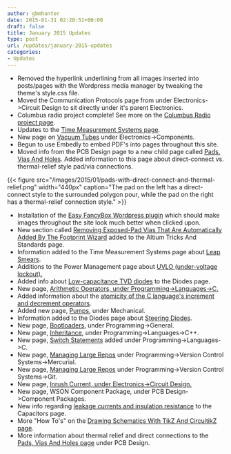 ```yaml
---
author: gbmhunter
date: 2015-01-31 02:20:51+00:00
draft: false
title: January 2015 Updates
type: post
url: /updates/january-2015-updates
categories:
- Updates
---
```


* Removed the hyperlink underlining from all images inserted into posts/pages with the Wordpress media manager by tweaking the theme's style.css file.
* Moved the Communication Protocols page from under Electronics->Circuit Design to sit directly under it's parent Electronics.
* Columbus radio project complete! See more on the [Columbus Radio project page](/electronics/projects/columbus-radio).
* Updates to the [Time Measurement Systems page](/programming/general/time-measurement-systems).
* New page on [Vacuum Tubes](/electronics/components/vacuum-tubes) under Electronics->Components.
* Begun to use Embedly to embed PDF's into pages throughout this site.
* Moved info from the PCB Design page to a new child page called [Pads, Vias And Holes](/pcb-design/pads-vias-holes). Added information to this page about direct-connect vs. thermal-relief style pad/via connections.  
  
{{< figure src="/images/2015/01/pads-with-direct-connect-and-thermal-relief.png" width="440px" caption="The pad on the left has a direct-connect style to the surrounded polygon pour, while the pad on the right has a thermal-relief connection style."  >}}

* Installation of the [Easy FancyBox Wordpress plugin](https://wordpress.org/plugins/easy-fancybox/) which should make images throughout the site look much better when clicked upon.
* New section called [Removing Exposed-Pad Vias That Are Automatically Added By The Footprint Wizard](/electronics/general/altium/altium-tricks-and-standards#removing-exposed-pad-vias-automatically-added-by-the-footprint-wizard) added to the Altium Tricks And Standards page.
* Information added to the Time Measurement Systems page about [Leap Smears](/programming/general/time-measurement-systems#leap-smears).
* Additions to the Power Management page about [UVLO (under-voltage lockout).](/electronics/circuit-design/power-management#uvlo-under-voltage-lockout)
* Added info about [Low-capacitance TVD diodes](/electronics/components/diodes#low-capacitance) to the Diodes page.
* New page, [Arithmetic Operators, under Programming->Languages->C.](/programming/languages/c/arithmetic-operators)
* Added information about the [atomicity of the C language's increment and decrement operators](/programming/languages/c/arithmetic-operators#atomicity).
* Added new page, [Pumps](/mechanical/pumps), under Mechanical.
* Information added to the Diodes page about [Steering Diodes](/electronics/components/diodes#steering-diodes).
* New page, [Bootloaders](/programming/general/bootloaders), under Programming->General.
* New page, [Inheritance](/programming/languages/c-plus-plus/inheritance), under Programming->Languages->C++.
* New page, [Switch Statements](/programming/languages/c/switch-statements) added under Programming->Languages->C.
* New page, [Managing Large Repos](/programming/version-control-systems/mercurial/managing-large-repos) under Programming->Version Control Systems->Mercurial.
* New page, [Managing Large Repos](/programming/version-control-systems/git/managing-large-repos) under Programming->Version Control Systems->Git.
* New page, [Inrush Current, under Electronics->Circuit Design.](/electronics/circuit-design/inrush-current)
* New page, WSON Component Package, under PCB Design->Component Packages.
* New info regarding [leakage currents and insulation resistance](/electronics/components/capacitors#leakage-currents) to the  
Capacitors page.
* More "How To's" on the [Drawing Schematics With TikZ And CircuitikZ page](/programming/languages/tex/drawing-schematics-with-tikz-and-circuitikz).
* More information about thermal relief and direct connections to the [Pads, Vias And Holes page](/pcb-design/pads-vias-holes#direct-connect-vs-thermal-relief) under PCB Design.

